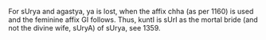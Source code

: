 For sUrya and agastya, ya is lost, when the affix chha (as per 1160) is used and the feminine affix GI follows. Thus, kuntI is sUrI as the mortal bride (and not the divine wife, sUryA) of sUrya, see 1359.
